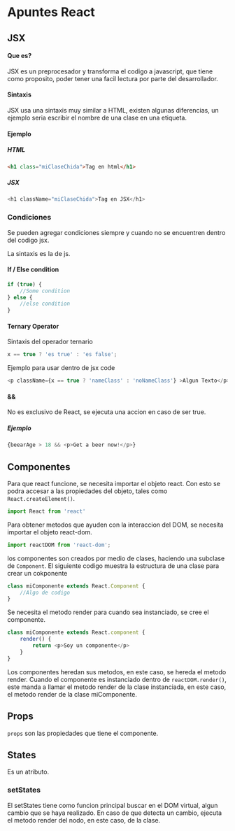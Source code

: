 # Apuntes React

## JSX

#### Que es?
JSX es un preprocesador y transforma el codigo a javascript, que tiene como proposito, poder tener una facil lectura por parte del desarrollador.
#### Sintaxis
JSX usa una sintaxis muy similar a HTML, existen algunas diferencias, un ejemplo seria escribir el nombre de una clase en una etiqueta.
#### Ejemplo
##### HTML
```html
<h1 class="miClaseChida">Tag en html</h1>
```
##### JSX
```javascript
<h1 className="miClaseChida">Tag en JSX</h1>
```
### Condiciones

Se pueden agregar condiciones siempre y cuando no se encuentren dentro del codigo jsx.

La sintaxis es la de js.

#### If / Else condition

```javascript
if (true) {
	//Some condition
} else {
	//else condition
}
```

#### Ternary Operator

Sintaxis del operador ternario

```javascript
x == true ? 'es true' : 'es false';
```

Ejemplo para usar dentro de jsx code
```javascript
<p className={x == true ? 'nameClass' : 'noNameClass'} >Algun Texto</p>
```
#### &&

No es exclusivo de React, se ejecuta una accion en caso de ser true.

##### Ejemplo

```javascript
{beearAge > 18 && <p>Get a beer now!</p>}
```

## Componentes

Para que react funcione, se necesita importar el objeto react. Con esto se podra accesar a las propiedades del objeto, tales como `React.createElement()`.

```JavaScript
import React from 'react'
```

Para obtener metodos que ayuden con la interaccion del DOM, se necesita importar el objeto react-dom.
```JavaScript
import reactDOM from 'react-dom';
```
los componentes son creados por medio de clases, haciendo una subclase de `Component`.
El siguiente codigo muestra la estructura de una clase para crear un cokponente
```JavaScript
class miComponente extends React.Component {
	//Algo de codigo
}
```
Se necesita el metodo render para cuando sea instanciado, se cree el componente.
```javascript
class miComponente extends React.component {
	render() {
		return <p>Soy un componente</p>
	}
}
```
Los componentes heredan sus metodos, en este caso, se hereda el metodo render. Cuando el componente es instanciado dentro de `reactDOM.render()`, este manda a llamar el metodo render de la clase instanciada, en este caso, el metodo render de la clase miComponente.

## Props
`props` son las propiedades que tiene el componente.

## States

Es un atributo.

### setStates

El setStates tiene como funcion principal buscar en el DOM virtual, algun cambio que se haya realizado. En caso de que detecta un cambio, ejecuta el metodo render del nodo, en este caso, de la clase.
